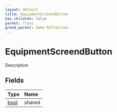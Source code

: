 ```yaml
---
layout: default
title: EquipmentScreendButton
has_children: false
parent: Class
grand_parent: Game Reflection
---
```

# EquipmentScreendButton
Description 

## Fields

| Type | Name |
|:----------|:--------------|
| [bool](/riftbreaker-wiki/docs/game-reflection/components/bool/) | shared |

